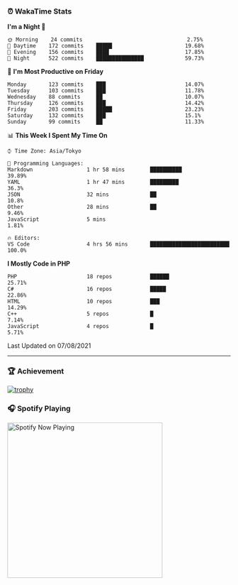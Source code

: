 ### ⏰ WakaTime Stats


<!--START_SECTION:waka-->
**I'm a Night 🦉** 

```text
🌞 Morning    24 commits                                 2.75% 
🌆 Daytime    172 commits    █████                       19.68% 
🌃 Evening    156 commits    ████                        17.85% 
🌙 Night      522 commits    ███████████████             59.73%

```
📅 **I'm Most Productive on Friday** 

```text
Monday       123 commits    ███                         14.07% 
Tuesday      103 commits    ███                         11.78% 
Wednesday    88 commits     ██                          10.07% 
Thursday     126 commits    ███                         14.42% 
Friday       203 commits    █████                       23.23% 
Saturday     132 commits    ███                         15.1% 
Sunday       99 commits     ██                          11.33%

```


📊 **This Week I Spent My Time On** 

```text
⌚︎ Time Zone: Asia/Tokyo

💬 Programming Languages: 
Markdown                 1 hr 58 mins        ██████████                  39.89% 
YAML                     1 hr 47 mins        █████████                   36.3% 
JSON                     32 mins             ██                          10.8% 
Other                    28 mins             ██                          9.46% 
JavaScript               5 mins                                          1.81%

🔥 Editors: 
VS Code                  4 hrs 56 mins       █████████████████████████   100.0%

```

**I Mostly Code in PHP** 

```text
PHP                      18 repos            ██████                      25.71% 
C#                       16 repos            █████                       22.86% 
HTML                     10 repos            ███                         14.29% 
C++                      5 repos             █                           7.14% 
JavaScript               4 repos             █                           5.71%

```



 Last Updated on 07/08/2021
<!--END_SECTION:waka-->

---

### 🏆 Achievement

[![trophy](https://github-profile-trophy.vercel.app/?username=Slime-hatena&theme=flat&no-bg=true&no-frame=true&column=8)](https://github.com/ryo-ma/github-profile-trophy)

### 🎧 Spotify Playing

[<img src="https://spotify-now-playing-slime-hatena.vercel.app/api/spotify-playing" alt="Spotify Now Playing" width="350" />](https://open.spotify.com/user/slime_hatena)

<!--
**Slime-hatena/Slime-hatena** is a ✨ _special_ ✨ repository because its `README.md` (this file) appears on your GitHub profile.

Here are some ideas to get you started:

- 🔭 I’m currently working on ...
- 🌱 I’m currently learning ...
- 👯 I’m looking to collaborate on ...
- 🤔 I’m looking for help with ...
- 💬 Ask me about ...
- 📫 How to reach me: ...
- 😄 Pronouns: ...
- ⚡ Fun fact: ...
-->
